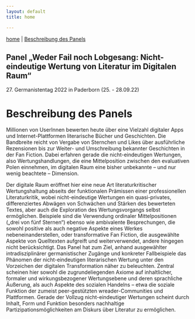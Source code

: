 ```yaml
---
layout: default
title: home

---
```


[home](index.md) | [Beschreibung des Panels](beschreibung.md)

<!--- ![](assets/pics/stars1.jpg) --->

## Panel „Weder Fail noch Lobgesang: Nicht-eindeutige Wertung von Literatur im Digitalen Raum“ 

27\. Germanistentag 2022 in Paderborn (25. - 28.09.22)

# Beschreibung des Panels

Millionen von UserInnen bewerten heute über eine Vielzahl digitaler Apps und Internet-Plattformen literarische Bücher und Geschichten. Die Bandbreite reicht von Vergabe von Sternchen und Likes über ausführliche Rezensionen bis zur Weiter- und Umschreibung bekannter Geschichten in der Fan Fiction. Dabei erfahren gerade die nicht-eindeutigen Wertungen, also Wertungshandlungen, die eine Mittelposition zwischen den evaluativen Polen einnehmen, im digitalen Raum eine bisher unbekannte – und nur wenig beachtete – Dimension. 

Der digitale Raum eröffnet hier eine neue Art literaturkritischer Wertungshaltung abseits der funktionalen Prämissen einer professionellen Literaturkritik, wobei nicht-eindeutige Wertungen ein quasi-privates, differenziertes Abwägen von Schwächen und Stärken des bewerteten Textes, aber auch die Exploration des Wertungsvorgangs selbst ermöglichen. Beispiele sind die Verwendung ordinaler Mittelpositionen („drei von fünf Sternen“) ebenso wie ambivalente Besprechungen, die sowohl positive als auch negative Aspekte eines Werkes nebeneinanderstellen, oder transformative Fan Fiction, die ausgewählte Aspekte von Quelltexten aufgreift und weiterverwendet, andere hingegen nicht berücksichtigt.
Das Panel hat zum Ziel, anhand ausgewählter intradisziplinärer germanistischer Zugänge und konkreter Fallbeispiele das Phänomen der nicht-eindeutigen literarischen Wertung unter den Vorzeichen der digitalen Transformation näher zu beleuchten. Zentral scheinen hier sowohl die zugrundeliegenden Axiome auf inhaltlicher, formaler und wirkungsbezogener Wertungsebene und deren sprachliche Äußerung, als auch Aspekte des sozialen Handelns – etwa die soziale Funktion der zumeist peer-gestützten wreader-Communities und Plattformen. Gerade der Vollzug nicht-eindeutiger Wertungen scheint durch Inhalt, Form und Funktion besonders nachhaltige Partizipationsmöglichkeiten am Diskurs über Literatur zu ermöglichen.
